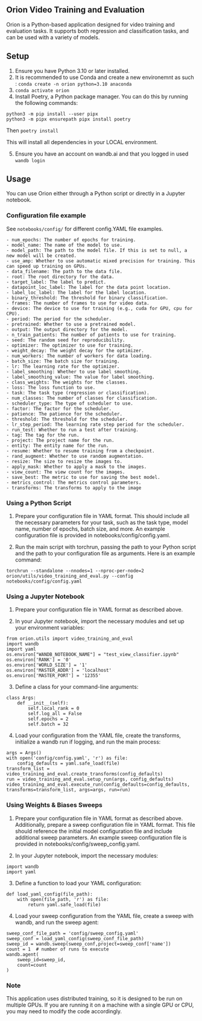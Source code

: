 ## Orion Video Training and Evaluation

Orion is a Python-based application designed for video training and evaluation tasks. It supports both regression and classification tasks, and can be used with a variety of models.

## Setup

1. Ensure you have Python 3.10 or later installed.
1. It is recommended to use Conda and create a new environemnt as such : `conda create -n orion python=3.10 anaconda`
1. `conda activate orion`
1. Install Poetry, a Python package manager. You can do this by running the following commands:

`python3 -m pip install --user pipx` <br>
`python3 -m pipx ensurepath pipx install poetry`

Then `poetry install`

This will install all dependencies in your LOCAL environment.

5. Ensure you have an account on wandb.ai and that you logged in used `wandb login`

## Usage

You can use Orion either through a Python script or directly in a Jupyter notebook.

### Configuration file example

See `notebooks/config/` for different config.YAML file examples.

```
- num_epochs: The number of epochs for training.
- model_name: The name of the model to use.
- model_path: The path to the model file. If this is set to null, a new model will be created.
- use_amp: Whether to use automatic mixed precision for training. This can speed up training on GPUs.
- data_filename: The path to the data file.
- root: The root directory for the data.
- target_label: The label to predict.
- datapoint_loc_label: The label for the data point location.
- label_loc_label: The label for the label location.
- binary_threshold: The threshold for binary classification.
- frames: The number of frames to use for video data.
- device: The device to use for training (e.g., cuda for GPU, cpu for CPU).
- period: The period for the scheduler.
- pretrained: Whether to use a pretrained model.
- output: The output directory for the model.
- n_train_patients: The number of patients to use for training.
- seed: The random seed for reproducibility.
- optimizer: The optimizer to use for training.
- weight_decay: The weight decay for the optimizer.
- num_workers: The number of workers for data loading.
- batch_size: The batch size for training.
- lr: The learning rate for the optimizer.
- label_smoothing: Whether to use label smoothing.
- label_smoothing_value: The value for label smoothing.
- class_weights: The weights for the classes.
- loss: The loss function to use.
- task: The task type (regression or classification).
- num_classes: The number of classes for classification.
- scheduler_type: The type of scheduler to use.
- factor: The factor for the scheduler.
- patience: The patience for the scheduler.
- threshold: The threshold for the scheduler.
- lr_step_period: The learning rate step period for the scheduler.
- run_test: Whether to run a test after training.
- tag: The tag for the run.
- project: The project name for the run.
- entity: The entity name for the run.
- resume: Whether to resume training from a checkpoint.
- rand_augment: Whether to use random augmentation.
- resize: The size to resize the images to.
- apply_mask: Whether to apply a mask to the images.
- view_count: The view count for the images.
- save_best: The metric to use for saving the best model.
- metrics_control: The metrics control parameters.
- transforms: The transforms to apply to the image
```

### Using a Python Script

1. Prepare your configuration file in YAML format. This should include all the necessary parameters for your task, such as the task type, model name, number of epochs, batch size, and more. An example configuration file is provided in notebooks/config/config.yaml.

1. Run the main script with torchrun, passing the path to your Python script and the path to your configuration file as arguments. Here is an example command:

`torchrun --standalone --nnodes=1 --nproc-per-node=2 orion/utils/video_training_and_eval.py --config notebooks/config/config.yaml`

### Using a Jupyter Notebook

1. Prepare your configuration file in YAML format as described above.

1. In your Jupyter notebook, import the necessary modules and set up your environment variables:

```
from orion.utils import video_training_and_eval
import wandb
import yaml
os.environ["WANDB_NOTEBOOK_NAME"] = "test_view_classifier.ipynb"
os.environ['RANK'] = '0'
os.environ['WORLD_SIZE'] = '1'
os.environ['MASTER_ADDR'] = 'localhost'
os.environ['MASTER_PORT'] = '12355'
```

3. Define a class for your command-line arguments:

```
class Args:
    def __init__(self):
        self.local_rank = 0
        self.log_all = False
        self.epochs = 2
        self.batch = 32
```

4. Load your configuration from the YAML file, create the transforms, initialize a wandb run if logging, and run the main process:

```
args = Args()
with open('config/config.yaml', 'r') as file:
    config_defaults = yaml.safe_load(file)
transform_list = video_training_and_eval.create_transforms(config_defaults)
run = video_training_and_eval.setup_run(args, config_defaults)
video_training_and_eval.execute_run(config_defaults=config_defaults, transforms=transform_list, args=args, run=run)
```

### Using Weights & Biases Sweeps

1. Prepare your configuration file in YAML format as described above. Additionally, prepare a sweep configuration file in YAML format. This file should reference the initial model configuration file and include additional sweep parameters. An example sweep configuration file is provided in notebooks/config/sweep_config.yaml.

1. In your Jupyter notebook, import the necessary modules:

```
import wandb
import yaml
```

3. Define a function to load your YAML configuration:

```
def load_yaml_config(file_path):
    with open(file_path, 'r') as file:
        return yaml.safe_load(file)
```

4. Load your sweep configuration from the YAML file, create a sweep with wandb, and run the sweep agent:

```
sweep_conf_file_path = 'config/sweep_config.yaml'
sweep_conf = load_yaml_config(sweep_conf_file_path)
sweep_id = wandb.sweep(sweep_conf,project=sweep_conf['name'])
count = 1  # number of runs to execute
wandb.agent(
    sweep_id=sweep_id,
    count=count
)
```

### Note

This application uses distributed training, so it is designed to be run on multiple GPUs. If you are running it on a machine with a single GPU or CPU, you may need to modify the code accordingly.
